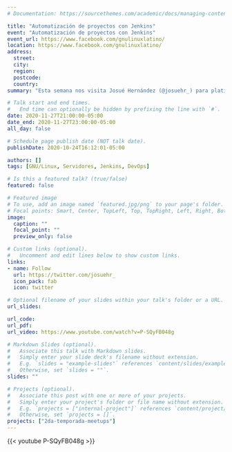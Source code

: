 ```yaml
---
# Documentation: https://sourcethemes.com/academic/docs/managing-content/

title: "Automatización de proyectos con Jenkins"
event: "Automatización de proyectos con Jenkins"
event_url: https://www.facebook.com/gnulinuxlatino/
location: https://www.facebook.com/gnulinuxlatino/
address:
  street:
  city:
  region:
  postcode:
  country:
summary: "Esta semana nos visita Josué Hernández (@josuehr_) para platicar sobre un proceso que te ayudará a la liberación en Desarrollo de Software: Automatización de proyectos con Jenkins."

# Talk start and end times.
#   End time can optionally be hidden by prefixing the line with `#`.
date: 2020-11-27T21:00:00-05:00
date_end: 2020-11-27T23:00:00-05:00
all_day: false

# Schedule page publish date (NOT talk date).
publishDate: 2020-10-24T16:12:01-05:00

authors: []
tags: [GNU/Linux, Servidores, Jenkins, DevOps]

# Is this a featured talk? (true/false)
featured: false

# Featured image
# To use, add an image named `featured.jpg/png` to your page's folder.
# Focal points: Smart, Center, TopLeft, Top, TopRight, Left, Right, BottomLeft, Bottom, BottomRight.
image:
  caption: ""
  focal_point: ""
  preview_only: false

# Custom links (optional).
#   Uncomment and edit lines below to show custom links.
links:
- name: Follow
  url: https://twitter.com/josuehr_
  icon_pack: fab
  icon: twitter

# Optional filename of your slides within your talk's folder or a URL.
url_slides:

url_code:
url_pdf:
url_video: https://www.youtube.com/watch?v=P-SQyFB048g

# Markdown Slides (optional).
#   Associate this talk with Markdown slides.
#   Simply enter your slide deck's filename without extension.
#   E.g. `slides = "example-slides"` references `content/slides/example-slides.md`.
#   Otherwise, set `slides = ""`.
slides: ""

# Projects (optional).
#   Associate this post with one or more of your projects.
#   Simply enter your project's folder or file name without extension.
#   E.g. `projects = ["internal-project"]` references `content/project/deep-learning/index.md`.
#   Otherwise, set `projects = []`.
projects: ["2da-temporada-meetups"]
---
```


{{< youtube P-SQyFB048g >}}